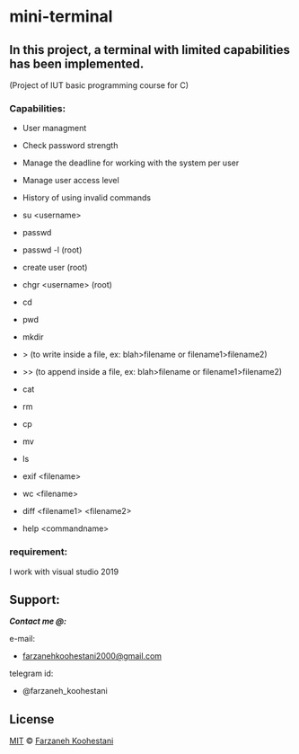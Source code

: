 # mini-terminal
## In this project, a **terminal** with limited capabilities has been implemented.
(Project of IUT basic programming course for C)


### **Capabilities:**


* User managment

* Check password strength

* Manage the deadline for working with the system per user

* Manage user access level

* History of using invalid commands

* su \<username>
  
* passwd

* passwd -l <time> <username> (root)
  
* create user (root)

* chgr \<username> (root)
  
* cd
  
* pwd

* mkdir

* \> (to write inside a file, ex: blah>filename or filename1>filename2)

* \>> (to append inside a file, ex: blah>filename or filename1>filename2)

* cat

* rm

* cp

* mv

* ls

* exif \<filename>
  
* wc \<filename>
  
* diff \<filename1> \<filename2>
  
* help \<commandname>
  
  
 ### requirement: 
 
 
 I work with visual studio 2019


## Support:


***Contact me @:***

e-mail: 

* farzanehkoohestani2000@gmail.com

telegram id: 

* @farzaneh_koohestani

## License
[MIT](https://github.com/fark00/mini-terminal/blob/main/LICENSE)
&#0169;
[Farzaneh Koohestani](https://github.com/fark00)


